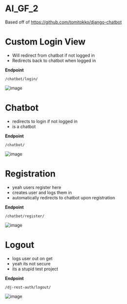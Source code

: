 # AI_GF_2
Based off of https://github.com/tomitokko/django-chatbot
# Custom Login View
* Will redirect from chatbot if not logged in
* Redirects back to chatbot when logged in

**Endpoint**

``` /chatbot/login/ ```

![image](https://github.com/5i5ousPlay/AI_GF_2/assets/117207815/585efc0e-0dfd-42e2-b350-83aee5582095)


# Chatbot
* redirects to login if not logged in
* is a chatbot

**Endpoint**

```/chatbot/```

![image](https://github.com/5i5ousPlay/AI_GF_2/assets/117207815/2d47cac7-86c5-4aba-b3fd-89d4d9a9ab9c)

# Registration
* yeah users register here
* creates user and logs them in
* automatically redirects to chatbot upon registration

**Endpoint**

```/chatbot/register/```

![image](https://github.com/5i5ousPlay/AI_GF_2/assets/117207815/eb49a51f-486d-4a8c-9aa7-d004771cf342)

# Logout
* logs user out on get
* yeah its not secure
* its a stupid test project

**Endpoint**

```/dj-rest-auth/logout/```

![image](https://github.com/5i5ousPlay/AI_GF_2/assets/117207815/a1446582-ede7-45a3-abdb-ca984751fda8)
